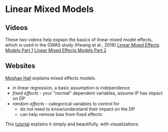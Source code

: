 # Linear Mixed Models

## Videos
These two videos help explain the basics of linear mixed model effects, which is used in the GWAS study (Hwang et al., 2018)
[Linear Mixed Effects Models Part 1](https://youtu.be/4bGG02Jsjyc?si=arIfnKoy4flEEKr7)
[Linear Mixed Effects Models Part 2](https://youtu.be/oI1_SV1Rpfc?si=jwCxerCHPpmoMvBW)


## Websites
[Meghan Hall](https://meghan.rbind.io/blog/2022-06-28-a-beginners-guide-to-mixed-effects-models/) explains mixed effects models.

- in linear regression, a basic assumption is independence  
- *fixed effects* - your "normal" dependent variables, assume IP has impact on DP  
- *random effects* - categorical variables to control for  
  + do not need to know/understand their impact on the DP    
  + can help remove bias from fixed effects

This [tutorial](https://mfviz.com/hierarchical-models/) explains it simply and beautifully, with visualizations.